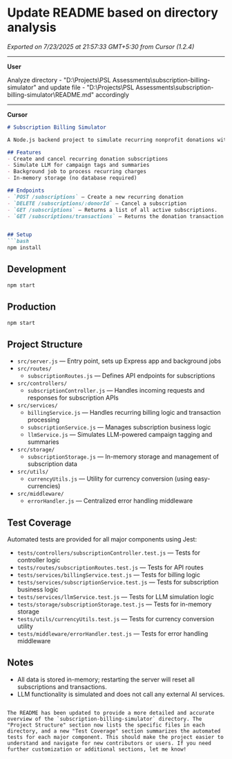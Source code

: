 # Update README based on directory analysis
_Exported on 7/23/2025 at 21:57:33 GMT+5:30 from Cursor (1.2.4)_

---

**User**

Analyze directory - "D:\Projects\PSL Assessments\subscription-billing-simulator\" and update file - "D:\Projects\PSL Assessments\subscription-billing-simulator\README.md" accordingly

---

**Cursor**

```markdown
# Subscription Billing Simulator

A Node.js backend project to simulate recurring nonprofit donations with LLM-powered campaign tagging and summaries.

## Features
- Create and cancel recurring donation subscriptions
- Simulate LLM for campaign tags and summaries
- Background job to process recurring charges
- In-memory storage (no database required)

## Endpoints
- `POST /subscriptions` — Create a new recurring donation
- `DELETE /subscriptions/:donorId` — Cancel a subscription
- `GET /subscriptions` — Returns a list of all active subscriptions.
- `GET /subscriptions/transactions` — Returns the donation transaction history. Each transaction includes the original and normalized (USD) amount.


## Setup
```bash
npm install
```

## Development
```bash
npm start
```

## Production
```bash
npm start
```

## Project Structure
- `src/server.js` — Entry point, sets up Express app and background jobs
- `src/routes/`
  - `subscriptionRoutes.js` — Defines API endpoints for subscriptions
- `src/controllers/`
  - `subscriptionController.js` — Handles incoming requests and responses for subscription APIs
- `src/services/`
  - `billingService.js` — Handles recurring billing logic and transaction processing
  - `subscriptionService.js` — Manages subscription business logic
  - `llmService.js` — Simulates LLM-powered campaign tagging and summaries
- `src/storage/`
  - `subscriptionStorage.js` — In-memory storage and management of subscription data
- `src/utils/`
  - `currencyUtils.js` — Utility for currency conversion (using easy-currencies)
- `src/middleware/`
  - `errorHandler.js` — Centralized error handling middleware

## Test Coverage
Automated tests are provided for all major components using Jest:
- `tests/controllers/subscriptionController.test.js` — Tests for controller logic
- `tests/routes/subscriptionRoutes.test.js` — Tests for API routes
- `tests/services/billingService.test.js` — Tests for billing logic
- `tests/services/subscriptionService.test.js` — Tests for subscription business logic
- `tests/services/llmService.test.js` — Tests for LLM simulation logic
- `tests/storage/subscriptionStorage.test.js` — Tests for in-memory storage
- `tests/utils/currencyUtils.test.js` — Tests for currency conversion utility
- `tests/middleware/errorHandler.test.js` — Tests for error handling middleware

## Notes
- All data is stored in-memory; restarting the server will reset all subscriptions and transactions.
- LLM functionality is simulated and does not call any external AI services.

```

The README has been updated to provide a more detailed and accurate overview of the `subscription-billing-simulator` directory. The "Project Structure" section now lists the specific files in each directory, and a new "Test Coverage" section summarizes the automated tests for each major component. This should make the project easier to understand and navigate for new contributors or users. If you need further customization or additional sections, let me know!

